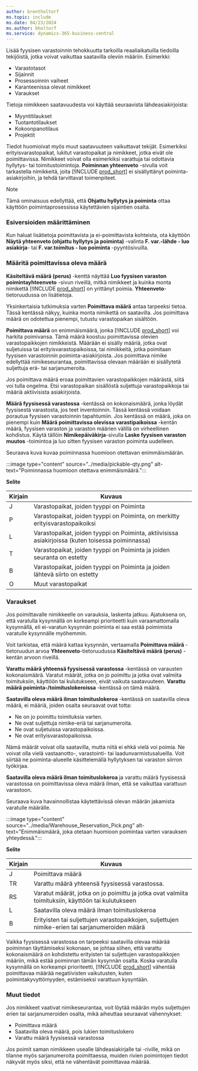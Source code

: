 ```yaml
---
author: brentholtorf
ms.topic: include
ms.date: 04/23/2024
ms.author: bholtorf
ms.service: dynamics-365-business-central
---
```


Lisää fyysisen varastoinnin tehokkuutta tarkoilla reaaliaikatuilla tiedoilla tekijöistä, jotka voivat vaikuttaa saatavilla oleviin määriin. Esimerkki: 

* Varastotasot
* Sijainnit
* Prosessoinnin vaiheet
* Karanteenissa olevat nimikkeet
* Varaukset

Tietoja nimikkeen saatavuudesta voi käyttää seuraavista lähdeasiakirjoista:

* Myyntitilaukset
* Tuotantotilaukset
* Kokoonpanotilaus
* Projektit

Tiedot huomioivat myös muut saatavuuteen vaikuttavat tekijät. Esimerkiksi erityisvarastopaikat, lukitut varastopaikat ja nimikkeet, jotka eivät ole poimittavissa. Nimikkeet voivat olla esimerkiksi varattuja tai odottavia hyllytys- tai toimitustoimintoja. **Poiminnan yhteenveto** -sivulla voit tarkastella nimikkeitä, joita [!INCLUDE [prod_short](prod_short.md)] ei sisällyttänyt poiminta-asiakirjoihin, ja tehdä tarvittavat toimenpiteet.

> [!NOTE]
> Tämä ominaisuus edellyttää, että **Ohjattu hyllytys ja poiminta** ottaa käyttöön poimintaprosessissa käytettävien sijaintien osalta.

### Esiversioiden määrittäminen

Kun haluat lisätietoja poimittavista ja ei-poimittavista kohteista, ota käyttöön **Näytä yhteenveto (ohjattu hyllytys ja poiminta)** -valinta **F. var.-lähde - luo asiakirja**- tai **F. var.toimitus - luo poiminta** -pyyntösivuilla.

### Määritä poimittavissa oleva määrä

**Käsiteltävä määrä (perus)** -kenttä näyttää **Luo fyysisen varaston poimintayhteenveto** -sivun riveillä, mitkä nimikkeet ja kuinka monta nimikettä [!INCLUDE [prod_short](prod_short.md)] on yrittänyt poimia. **Yhteenveto**-tietoruudussa on lisätietoja.

Yksinkertaisia tutkimuksia varten **Poimittava määrä** antaa tarpeeksi tietoa. Tässä kentässä näkyy, kuinka monta nimikettä on saatavilla. Jos poimittava määrä on odotettua pienempi, tutustu varastopaikan sisältöön.

**Poimittava määrä** on enimmäismäärä, jonka [!INCLUDE [prod_short](prod_short.md)] voi harkita poimivansa. Tämä määrä koostuu poimittavissa olevien varastopaikkojen nimikkeistä. Määrään ei sisälly määriä, jotka ovat suljetuissa tai erityisvarastopaikoissa, tai nimikkeitä, jotka poimitaan fyysisen varastoinnin poiminta-asiakirjoista. Jos poimittava nimike edellyttää nimikeseurantaa, poimittavissa olevaan määrään ei sisällytetä suljettuja erä- tai sarjanumeroita.

Jos poimittava määrä eroaa poimittavien varastopaikkojen määrästä, siitä voi tulla ongelma. Etsi varastopaikan sisällöstä suljettuja varastopaikkoja tai määriä aktiivisista asiakirjoista.

**Määrä fyysisessä varastossa** -kentässä on kokonaismäärä, jonka löydät fyysisestä varastosta, jos teet inventoinnin. Tässä kentässä voidaan porautua fyysisen varastoinnin tapahtumiin. Jos kentässä on määrä, joka on pienempi kuin **Määrä poimittavissa olevissa varastipaikoissa** -kentän määrä, fyysisen varaston ja varaston määrien välillä on virheellinen kohdistus. Käytä tällöin **Nimikepäiväkirja**-sivulla **Laske fyysisen varaston muutos** -toimintoa ja luo sitten fyysisen varaston poiminta uudelleen.

Seuraava kuva kuvaa poiminnassa huomioon otettavan enimmäismäärän.

:::image type="content" source="../media/pickable-qty.png" alt-text="Poiminnassa huomioon otettava enimmäismäärä.":::

**Selite**

|Kirjain  |Kuvaus  |
|---------|---------|
|J     |Varastopaikat, joiden tyyppi on Poiminta         |
|P     |Varastopaikat, joiden tyyppi on Poiminta, on merkitty erityisvarastopaikoiksi        |
|L     |Varastopaikat, joiden tyyppi on Poiminta, aktiivisissa asiakirjoissa (kuten toisessa poiminnassa)       |
|T     |Varastopaikat, joiden tyyppi on Poiminta ja joiden seuranta on estetty         |
|B     |Varastopaikat, joiden tyyppi on Poiminta ja joiden lähtevä siirto on estetty         |
|O     |Muut varastopaikat         |

### Varaukset

Jos poimittavalle nimikkeelle on varauksia, laskenta jatkuu. Ajatuksena on, että varatulla kysynnällä on korkeampi prioriteetti kuin varaamattomalla kysynnällä, eli ei-varatun kysynnän poiminta ei saa estää poimimista varatulle kysynnälle myöhemmin.

Voit tarkistaa, että määrä kattaa kysynnän, vertaamalla **Poimittava määrä** -tietoruudun arvoa **Yhteenveto**-tietoruudussa **Käsiteltävä määrä (perus)** -kentän arvoon riveillä.

**Varattu määrä yhteensä fyysisessä varastossa** -kentässä on varausten kokonaismäärä. Varatut määrät, jotka on jo poimittu ja jotka ovat valmiita toimituksiin, käyttöön tai kulutukseen, eivät vaikuta saatavuuteen. **Varattu määrä poiminta-/toimituslokeroissa** -kentässä on tämä määrä.

**Saatavilla oleva määrä ilman toimituslokeroa** -kentässä on saatavilla oleva määrä, ei määriä, joiden osalta seuraavat ovat totta:

* Ne on jo poimittu toimituksia varten.
* Ne ovat suljettuja nimike-eriä tai sarjanumeroita.
* Ne ovat suljetuissa varastopaikoissa.
* Ne ovat erityisvarastopaikoissa.

Nämä määrät voivat olla saatavilla, mutta niitä ei ehkä vielä voi poimia. Ne voivat olla vielä vastaanotto-, varastointi- tai laadunvarmistusalueilla. Voit siirtää ne poiminta-alueelle käsittelemällä hyllytyksen tai varaston siirron työkirjaa.

**Saatavilla oleva määrä ilman toimituslokeroa** ja varattu määrä fyysisessä varastossa on poimittavissa oleva määrä ilman, että se vaikuttaa varattuun varastoon.

Seuraava kuva havainnollistaa käytettävissä olevan määrän jakamista varatulle määrälle.

:::image type="content" source="../media/Warehouse_Reservation_Pick.png" alt-text="Enimmäismäärä, joka otetaan huomioon poimintaa varten varauksen yhteydessä.":::

**Selite**

|Kirjain  |Kuvaus  |
|---------|---------|
|J     |Poimittava määrä         |
|TR    |Varattu määrä yhteensä fyysisessä varastossa.         |
|RS    |Varatut määrät, jotka on jo poimittu ja jotka ovat valmiita toimituksiin, käyttöön tai kulutukseen       |
|L     |Saatavilla oleva määrä ilman toimituslokeroa         |
|B     |Erityisten tai suljettujen varastopaikkojen, suljettujen nimike-erien tai sarjanumeroiden määrä         |

Vaikka fyysisessä varastossa on tarpeeksi saatavilla olevaa määrää poiminnan täyttämiseksi kokonaan, se johtaa siihen, että varattu kokonaismäärä on kohdistettu erityisten tai suljettujen varastopaikkojen määriin, mikä estää poiminnan tämän kysynnän osalta. Koska varatulla kysynnällä on korkeampi prioriteetti, [!INCLUDE [prod_short](prod_short.md)] vähentää poimittavaa määrää negatiivisten vaikutusten, kuten poimintakyvyttömyyden, estämiseksi varattuun kysyntään.

### Muut tiedot

Jos nimikkeet vaativat nimikeseurantaa, voit löytää määrän myös suljettujen erien tai sarjanumeroiden osalta, mikä aiheuttaa seuraavat vähennykset:

* Poimittava määrä
* Saatavilla oleva määrä, pois lukien toimituslokero
* Varattu määrä fyysisessä varastossa 

Jos poimit saman nimikkeen usealle lähdeasiakirjalle tai -riville, mikä on tilanne myös sarjanumeroita poimittaessa, muiden rivien poimintojen tiedot näkyvät myös siksi, että ne vähentävät poimittavaa määrää.
